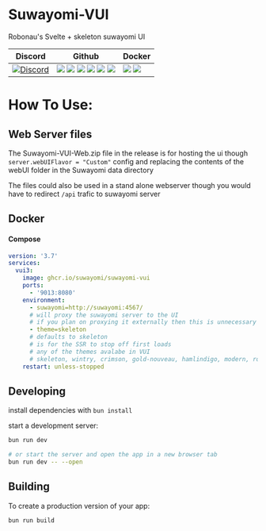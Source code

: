 # Suwayomi-VUI

Robonau's Svelte + skeleton suwayomi UI

| Discord                                                                                                                                                    | Github                                                                                                                                                                                                                                                                                                                                                                                                                              | Docker                                                                                                                                                    |
| ---------------------------------------------------------------------------------------------------------------------------------------------------------- | ----------------------------------------------------------------------------------------------------------------------------------------------------------------------------------------------------------------------------------------------------------------------------------------------------------------------------------------------------------------------------------------------------------------------------------- | --------------------------------------------------------------------------------------------------------------------------------------------------------- |
| [![Discord](https://img.shields.io/discord/801021177333940224.svg?label=discord&labelColor=7289da&color=2c2f33&style=flat)](https://discord.gg/DDZdqZWaHA) | ![](https://img.shields.io/github/stars/Suwayomi/Suwayomi-VUI.svg) ![](https://img.shields.io/github/forks/Suwayomi/Suwayomi-VUI.svg) ![](https://img.shields.io/github/tag/Suwayomi/Suwayomi-VUI.svg) ![](https://img.shields.io/github/release/Suwayomi/Suwayomi-VUI.svg) ![](https://img.shields.io/github/issues/Suwayomi/Suwayomi-VUI.svg) ![](https://github.com/Suwayomi/Suwayomi-VUI/actions/workflows/build.yml/badge.svg) | ![](https://ghcr-badge.deta.dev/suwayomi/suwayomi-vui/latest_tag?filter=latest) ![](https://ghcr-badge.deta.dev/suwayomi/suwayomi-vui/size?filter=latest) |

# How To Use:

## Web Server files

The Suwayomi-VUI-Web.zip file in the release is for hosting the ui though `server.webUIFlavor = "Custom"` config and replacing the contents of the webUI folder in the Suwayomi data directory

The files could also be used in a stand alone webserver though you would have to redirect `/api` trafic to suwayomi server

## Docker

#### Compose

```yaml
version: '3.7'
services:
  vui3:
    image: ghcr.io/suwayomi/suwayomi-vui
    ports:
      - '9013:8080'
    environment:
      - suwayomi=http://suwayomi:4567/
      # will proxy the suwayomi server to the UI
      # if you plan on proxying it externally then this is unnecessary
      - theme=skeleton
      # defaults to skeleton
      # is for the SSR to stop off first loads
      # any of the themes avalabe in VUI
      # skeleton, wintry, crimson, gold-nouveau, hamlindigo, modern, rocket, sahara, seafoam, vintage
    restart: unless-stopped
```

## Developing

install dependencies with `bun install`

start a development server:

```bash
bun run dev

# or start the server and open the app in a new browser tab
bun run dev -- --open
```

## Building

To create a production version of your app:

```bash
bun run build
```
